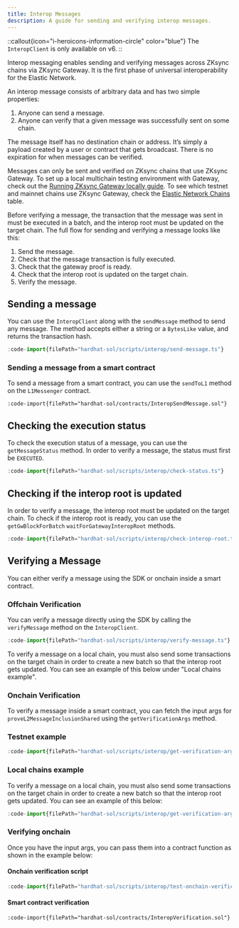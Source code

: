 ```yaml
---
title: Interop Messages
description: A guide for sending and verifying interop messages.
---
```


::callout{icon="i-heroicons-information-circle" color="blue"}
The `InteropClient` is only available on v6.
::

Interop messaging enables sending and verifying messages across ZKsync chains via ZKsync Gateway.
It is the first phase of universal interoperability for the Elastic Network.

An interop message consists of arbitrary data and has two simple properties:

1. Anyone can send a message.
1. Anyone can verify that a given message was successfully sent on some chain.

The message itself has no destination chain or address.
It’s simply a payload created by a user or contract that gets broadcast.
There is no expiration for when messages can be verified.

Messages can only be sent and verified on ZKsync chains that use ZKsync Gateway.
To set up a local multichain testing environment with Gateway, check out the [Running ZKsync Gateway locally guide](/zk-stack/running/gateway-settlement-layer).
To see which testnet and mainnet chains use ZKsync Gateway, check the [Elastic Network Chains](/zksync-network/environment) table.

Before verifying a message, the transaction that the message was sent in must be executed in a batch,
and the interop root must be updated on the target chain.
The full flow for sending and verifying a message looks like this:

1. Send the message.
1. Check that the message transaction is fully executed.
1. Check that the gateway proof is ready.
1. Check that the interop root is updated on the target chain.
1. Verify the message.

## Sending a message

You can use the `InteropClient` along with the `sendMessage` method to send any message.
The method accepts either a string or a `BytesLike` value, and returns the transaction hash.

```ts
:code-import{filePath="hardhat-sol/scripts/interop/send-message.ts"}
```

### Sending a message from a smart contract

To send a message from a smart contract, you can use the `sendToL1` method on the `L1Messenger` contract.

```solidity
:code-import{filePath="hardhat-sol/contracts/InteropSendMessage.sol"}
```

## Checking the execution status

To check the execution status of a message, you can use the `getMessageStatus` method.
In order to verify a message, the status must first be `EXECUTED`.

```ts
:code-import{filePath="hardhat-sol/scripts/interop/check-status.ts"}
```

## Checking if the interop root is updated

In order to verify a message, the interop root must be updated on the target chain.
To check if the interop root is ready, you can use the `getGwBlockForBatch` `waitForGatewayInteropRoot` methods.

```ts
:code-import{filePath="hardhat-sol/scripts/interop/check-interop-root.ts"}
```

## Verifying a Message

You can either verify a message using the SDK or onchain inside a smart contract.

### Offchain Verification

You can verify a message directly using the SDK by calling the `verifyMessage` method on the `InteropClient`.

```ts
:code-import{filePath="hardhat-sol/scripts/interop/verify-message.ts"}
```

To verify a message on a local chain,
you must also send some transactions on the target chain in order to create a new batch so that the interop root gets updated.
You can see an example of this below under "Local chains example".

### Onchain Verification

To verify a message inside a smart contract,
you can fetch the input args for `proveL2MessageInclusionShared` using the `getVerificationArgs` method.

### Testnet example

```ts
:code-import{filePath="hardhat-sol/scripts/interop/get-verification-args.ts"}
```

### Local chains example

To verify a message on a local chain,
you must also send some transactions on the target chain in order to create a new batch so that the interop root gets updated.
You can see an example of this below:

```ts
:code-import{filePath="hardhat-sol/scripts/interop/get-verification-args-local.ts"}
```

### Verifying onchain

Once you have the input args, you can pass them into a contract function as shown in the example below:

#### Onchain verification script

```ts
:code-import{filePath="hardhat-sol/scripts/interop/test-onchain-verification.ts"}
```

#### Smart contract verification

```solidity
:code-import{filePath="hardhat-sol/contracts/InteropVerification.sol"}
```
